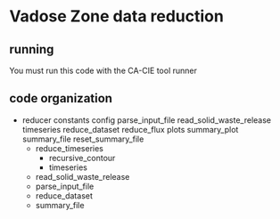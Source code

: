 # Vadose Zone data reduction

## running

You must run this code with the CA-CIE tool runner


## code organization
  - reducer
        constants
        config
        parse_input_file
        read_solid_waste_release
            timeseries 
        reduce_dataset
            reduce_flux
            plots
                summary_plot            
        summary_file
            reset_summary_file 
    - reduce_timeseries
        - recursive_contour
        - timeseries
    - read_solid_waste_release
    - parse_input_file
    - reduce_dataset
    - summary_file
